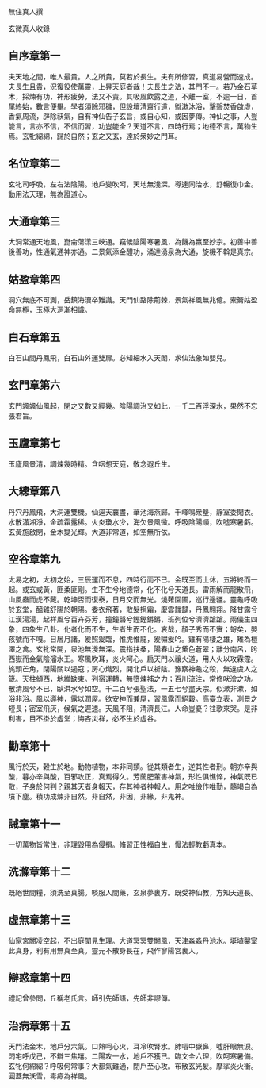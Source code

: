 無住真人撰 

玄微真人收錄

## 自序章第一

夫天地之間，唯人最貴。人之所貴，莫若於長生。夫有所修習，真道易營而速成。夫長生且貴，況復役使萬靈，上昇天庭者哉！夫長生之法，其門不一。若乃金石草木，採煉有功，神形疲勞，法又不貴。其吸風飲露之道，不離一室，不逾一日，首尾終始，數言便畢。學者須除邪穢，但設壇清齋行道，盥漱沐浴，擊磬焚香啟虛，香氣周流，辟除祅氣，自有神仙告子玄旨，或自心知，或因夢傳。神仙之事，人豈能言，言亦不信，不信而習，功豈能全？天道不言，四時行焉；地德不言，萬物生焉。玄牝綿綿，歸於自然；玄之又玄，達於衆妙之門耳。 

## 名位章第二

玄牝司呼吸，左右法陰陽。地戶變吹呵，天地無淺深。導達同治水，舒暢復巾金。動用法天理，無為證道心。 

## 大通章第三

大洞常通天地風，崑侖蕩漾三峽通。竊候陰陽寒暑風，為饑為羸至妙宗。初善中善後善功，性通氣通神亦通。二景氣添金醴功，涌達湧泉為大通，旋機不斡是真宗。 

## 姑盈章第四

洞穴無底不可測，岳鎮海瀆卒難識。天門仙路除荊棘，景氣祥風無兆億。橐籥姑盈命無極，玉極大洞漸相識。

## 白石章第五

白石山間丹鳳飛，白石山外運雙扉。必知細水入天闈，求仙法象如嬰兒。

## 玄門章第六

玄門颯颯仙風起，閉之又數又經幾。陰陽調治又如此，一千二百浮深水，果然不忘張君旨。

## 玉廬章第七

玉廬風景清，調煉幾時精。含咽想天庭，敬念遐丘生。

## 大總章第八

丹穴丹鳳飛，大洞運雙機。仙逕天蘘盡，華池海燕歸。千峰鳴衆墊，靜室委閑衣。水散瀟湘淨，金疏霜露稀。火炎瓊水少，海欠景風微。呼吸陰陽順，吹噓寒暑虧。玄黃施啟閉，金木變光輝。大道非常道，如空無所依。

## 空谷章第九

太易之初，太初之始，三辰運而不息，四時行而不已。金既至而土休，五將終而一起。或玄或黃，匪柔匪剛。生不生兮地德常，化不化兮天道長。雷雨解而龍散飛，山風蟲而虎不藏。乾坤否而復泰，日月交而無光。燒薙園圃，巡行邊疆。靈龜呼吸於玄堂，醯雞舒陽於朝陽。委衣飛著，散髮捐霜，慶雲靉靆，丹鳳翱翔。降甘露兮江漢湯湯，起祥風兮百卉芬芳，撞鐘磬兮鏗鏗鏘鏘，班列位兮濟濟蹌蹌。兩儀生四象，四象生八卦。化者化而不生，生者生而不化。哀哉，顏子秀而不實；哿矣，嬰孩號而不嘎。日居月諸，爰照爰臨，惟虎惟龍，爰嘯爰吟。雞有陽棲之雄，雉為檀澤之禽。玄牝常開，泉池無淺無深。震指扶桑，陽春山之黛色蒼翠；離分南呂，盻西嶽而金氣陰瀋水王。寒風吹耳，炎火呵心。扃天門以禳火道，用人火以攻霖霪。旄頭芒角，閉陽關以遏寇；房心熾烈，開北戶以祈陰。豫察神龜之殺，無違虞人之箴。天柱傾西，地維缺東。列宿運轉，無墮煉補之力；百川流注，常修吠澮之功。散清風兮不已，臥洪水兮如空。千二百兮張聖法，一五七兮盡天宗。似漱非漱，如浴非浴。風以導神，露以潤屋。欲安神而兼屋，習風露而絕穀。高臺立表，測景之短長；密室飛灰，候氣之遲速。天風不阻，清濟長江。人命豈憂？往歌來哭。是非利害，目不掛於虛堂；悔吝災祥，必不生於虛谷。

## 勸章第十

風行於天，穀生於地。動物植物，本非同類。從其類者生，逆其性者刑。朝亦辛與酸，暮亦辛與酸，百邪攻正，真焉得久。芳蘭肥葷害神氣，形性俱憔悴，神氣既已散，子身於何判？親其天者身報天，存其神者神報人。用之唯儉作唯勤，髓竭自為墳下塵。積功成煉非自然。非自然，非因，非緣，非鬼神。

## 誡章第十一

一切萬物皆常住，非理毀用為侵損。脩習正性福自生，慢法輕教虧真本。

## 洗滌章第十二

既絕世間糧，須洗至真腸。啖服人間藥，玄泉夢裏方。既受神仙教，方知天道長。

## 虛無章第十三

仙家宮闕凌空起，不出庭闈見生理。大道冥冥雙闕風，天津淼淼丹池水。埏埴鑿室此真身，利有用無真至真。靈元不散身長在，飛作寥陽宮裏人。

## 辯惑章第十四

禮記曾參問，丘稱老氏言。師引先師語，先師非謬傳。

## 治病章第十五

天門法金木，地戶分六氣。口熱呵心火，耳冷吹腎水。肺呬中嶽鼻，噓肝眼無淚。悶宅呼戊己，不辯三焦嘻。二陽攻一水，地戶不獲已。臨文全六理，吹呵寒暑備。玄牝何綿綿？呼吸何常事？大都氣難通，閉戶至心攻。布散玄光髮。摩挲炎火衝。圓蓋無沃雪，毒瘴為祥風。 